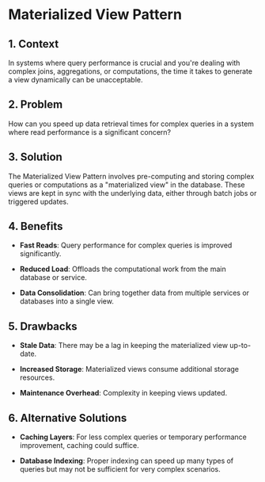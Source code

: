 # Materialized View Pattern


## 1. Context

In systems where query performance is crucial and you're dealing with complex joins, aggregations, or computations, the time it takes to generate a view dynamically can be unacceptable.


## 2. Problem

How can you speed up data retrieval times for complex queries in a system where read performance is a significant concern?


## 3. Solution

The Materialized View Pattern involves pre-computing and storing complex queries or computations as a "materialized view" in the database. These views are kept in sync with the underlying data, either through batch jobs or triggered updates.


## 4. Benefits

- **Fast Reads**: Query performance for complex queries is improved significantly.

- **Reduced Load**: Offloads the computational work from the main database or service.

- **Data Consolidation**: Can bring together data from multiple services or databases into a single view.


## 5. Drawbacks

- **Stale Data**: There may be a lag in keeping the materialized view up-to-date.

- **Increased Storage**: Materialized views consume additional storage resources.

- **Maintenance Overhead**: Complexity in keeping views updated.


## 6. Alternative Solutions

- **Caching Layers**: For less complex queries or temporary performance improvement, caching could suffice.

- **Database Indexing**: Proper indexing can speed up many types of queries but may not be sufficient for very complex scenarios.
